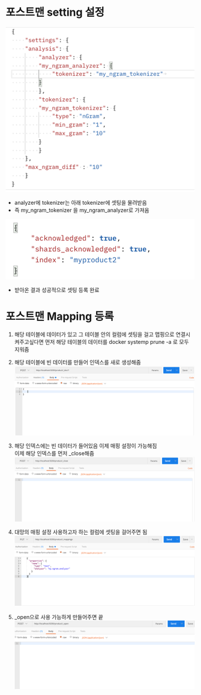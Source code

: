 # 포스트맨 setting 설정

![alt setting](/images/setting.png)

- analyzer에 tokenizer는 아래 tokenizer에 셋팅을 물려받음
- 즉 my_ngram_tokenizer 을 my_ngram_analyzer로 가져옴

![alt settingResult](/images/settingResult.png)

- 받아온 결과 성공적으로 셋팅 등록 완료

# 포스트맨 Mapping 등록

1. 해당 테이블에 데이터가 있고 그 테이블 안의 컬럼에 셋팅을 걸고 맵핑으로 연결시켜주고싶다면 먼저 해당 테이블의 데이터를 docker systemp prune -a 로 모두 지워줌

2. 해당 테이블에 빈 데이터를 만들어 인덱스를 새로 생성해줌
   ![alt postman1](/images/postman1.png)

3. 해당 인덱스에는 빈 데이터가 들어있음 이제 매핑 설정이 가능해짐<br>
   이제 해당 인덱스를 먼저 \_close해줌
   ![alt postman2](/images/postman2.png)

4. 대망의 매핑 설정 사용하고자 하는 컬럼에 셋팅을 걸어주면 됨
   ![alt postman3](/images/postman3.png)

5. \_open으로 사용 가능하게 만들어주면 끝
   ![alt postman4](/images/postman4.png)
